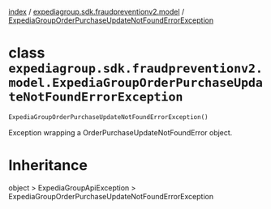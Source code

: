 [index](index.md) /
[expediagroup.sdk.fraudpreventionv2.model](expediagroup.sdk.fraudpreventionv2.model.md)
/
[ExpediaGroupOrderPurchaseUpdateNotFoundErrorException](ExpediaGroupOrderPurchaseUpdateNotFoundErrorException.md)

# class `expediagroup.sdk.fraudpreventionv2.model.ExpediaGroupOrderPurchaseUpdateNotFoundErrorException`

```python
ExpediaGroupOrderPurchaseUpdateNotFoundErrorException()
```

Exception wrapping a OrderPurchaseUpdateNotFoundError object.

# Inheritance

object > ExpediaGroupApiException >
ExpediaGroupOrderPurchaseUpdateNotFoundErrorException
